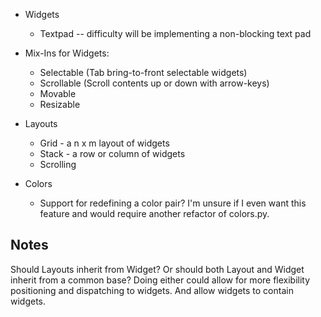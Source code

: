 * Widgets
    * Textpad -- difficulty will be implementing a non-blocking text pad

* Mix-Ins for Widgets:
    * Selectable (Tab bring-to-front selectable widgets)
    * Scrollable (Scroll contents up or down with arrow-keys)
    * Movable
    * Resizable

* Layouts
    * Grid - a n x m layout of widgets
    * Stack  - a row or column of widgets
    * Scrolling

* Colors
    * Support for redefining a color pair?  I'm unsure if I even want this feature and would require another refactor of colors.py.


Notes
-----
Should Layouts inherit from Widget? Or should both Layout and Widget inherit from a common base?  Doing either could allow for more flexibility positioning and dispatching to widgets.  And allow widgets to contain widgets.